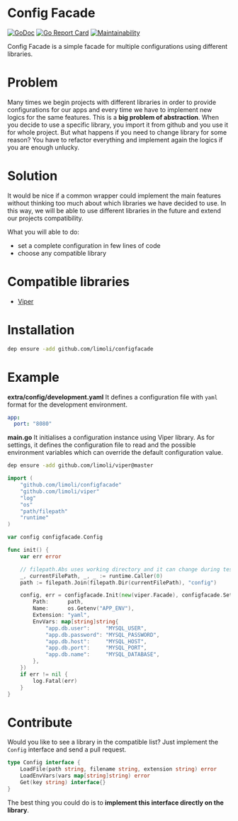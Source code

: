 # Config Facade
[![GoDoc](https://godoc.org/limoli/configfacade?status.svg)](https://godoc.org/github.com/limoli/configfacade)
[![Go Report Card](https://goreportcard.com/badge/github.com/limoli/configfacade)](https://goreportcard.com/report/github.com/limoli/configfacade)
[![Maintainability](https://api.codeclimate.com/v1/badges/988c97ce3d1495e953a2/maintainability)](https://codeclimate.com/github/limoli/configfacade/maintainability)

Config Facade is a simple facade for multiple configurations using different libraries.

# Problem
Many times we begin projects with different libraries in order to provide configurations for our apps and every time we have to implement new logics for the same features. This is a **big problem of abstraction**.
When you decide to use a specific library, you import it from github and you use it for whole project. But what happens if you need to change library for some reason? You have to refactor everything and implement again the logics if you are enough unlucky.

# Solution
It would be nice if a common wrapper could implement the main features without thinking too much about which libraries we have decided to use. In this way, we will be able to use different libraries in the future and extend our projects compatibility.

What you will able to do:
- set a complete configuration in few lines of code
- choose any compatible library
 
# Compatible libraries
- [Viper](https://github.com/limoli/viper)

# Installation

```sh
dep ensure -add github.com/limoli/configfacade
``` 

# Example

**extra/config/development.yaml**
It defines a configuration file with `yaml` format for the development environment.
```yaml
app:
  port: "8080"
```

**main.go**
It initialises a configuration instance using Viper library. As for settings, it defines the configuration file to read and the possible environment variables which can override the default configuration value.

```sh
dep ensure -add github.com/limoli/viper@master
``` 

```go
import (
	"github.com/limoli/configfacade"
	"github.com/limoli/viper"
	"log"
	"os"
	"path/filepath"
	"runtime"
)

var config configfacade.Config

func init() {
	var err error

	// filepath.Abs uses working directory and it can change during tests
	_, currentFilePath, _, _ := runtime.Caller(0)
	path := filepath.Join(filepath.Dir(currentFilePath), "config")

	config, err = configfacade.Init(new(viper.Facade), configfacade.Settings{
		Path:      path,
		Name:      os.Getenv("APP_ENV"),
		Extension: "yaml",
		EnvVars: map[string]string{
			"app.db.user":     "MYSQL_USER",
			"app.db.password": "MYSQL_PASSWORD",
			"app.db.host":     "MYSQL_HOST",
			"app.db.port":     "MYSQL_PORT",
			"app.db.name":     "MYSQL_DATABASE",
		},
	})
	if err != nil {
		log.Fatal(err)
	}
}
``` 

# Contribute
Would you like to see a library in the compatible list? 
Just implement the `Config` interface and send a pull request.

```go
type Config interface {
	LoadFile(path string, filename string, extension string) error
	LoadEnvVars(vars map[string]string) error
	Get(key string) interface{}
}
```
The best thing you could do is to **implement this interface directly on the library**.


